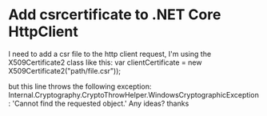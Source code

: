 
# Add csrcertificate to .NET Core HttpClient

I need to add a csr file to the http client request, I'm using the X509Certificate2 class like this:
var clientCertificate = new X509Certificate2("path/file.csr"));

but this line throws the following exception:
Internal.Cryptography.CryptoThrowHelper.WindowsCryptographicException: 'Cannot find the requested object.'
Any ideas? thanks

        
